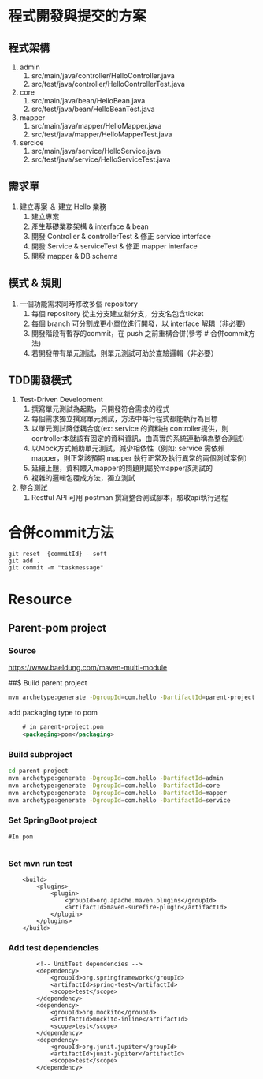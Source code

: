 
# 程式開發與提交的方案

## 程式架構
1. admin 
    1. src/main/java/controller/HelloController.java
    1. src/test/java/controller/HelloControllerTest.java
2. core
    1. src/main/java/bean/HelloBean.java
    1. src/test/java/bean/HelloBeanTest.java
3. mapper
    1. src/main/java/mapper/HelloMapper.java
    1. src/test/java/mapper/HelloMapperTest.java
4. sercice
    1. src/main/java/service/HelloService.java
    1. src/test/java/service/HelloServiceTest.java


## 需求單
1. 建立專案 ＆ 建立 Hello 業務
    1. 建立專案
    1. 產生基礎業務架構 & interface & bean
    1. 開發 Controller & controllerTest & 修正 service interface
    1. 開發 Service & serviceTest & 修正 mapper interface
    1. 開發 mapper & DB schema

## 模式 & 規則
1. 一個功能需求同時修改多個 repository
    1. 每個 repository 從主分支建立新分支，分支名包含ticket
    1. 每個 branch 可分割成更小單位進行開發，以 interface 解耦（非必要）
    1. 開發階段有暫存的commit，在 push 之前重構合併(參考 # 合併commit方法)
    1. 若開發帶有單元測試，則單元測試可助於查驗邏輯（非必要）


## TDD開發模式
1. Test-Driven Development
    1. 撰寫單元測試為起點，只開發符合需求的程式
    1. 每個需求獨立撰寫單元測試，方法中每行程式都能執行為目標
    1. 以單元測試降低耦合度(ex: service 的資料由 controller提供，則controller本就該有固定的資料資訊，由真實的系統連動稱為整合測試)
    1. 以Ｍock方式輔助單元測試，減少相依性（例如: service 需依賴 mapper，則正常該預期 mapper 執行正常及執行異常的兩個測試案例）
    1. 延續上題，資料餵入mapper的問題則屬於mapper該測試的
    1. 複雜的邏輯包覆成方法，獨立測試
2. 整合測試
    1. Restful API 可用 postman 撰寫整合測試腳本，驗收api執行過程
    

# 合併commit方法
```
git reset  {commitId} --soft
git add .
git commit -m "taskmessage"
```


# Resource
## Parent-pom project
### Source
https://www.baeldung.com/maven-multi-module

##$ Build parent project
```sh
mvn archetype:generate -DgroupId=com.hello -DartifactId=parent-project
```

add packaging type to pom
```pom.xml
    # in parent-project.pom
    <packaging>pom</packaging>
```

### Build subproject
```sh
cd parent-project
mvn archetype:generate -DgroupId=com.hello -DartifactId=admin
mvn archetype:generate -DgroupId=com.hello -DartifactId=core
mvn archetype:generate -DgroupId=com.hello -DartifactId=mapper
mvn archetype:generate -DgroupId=com.hello -DartifactId=service
```

### Set SpringBoot project
```pom
#In pom


```

### Set mvn run test
```pom
    <build>
		<plugins>
			<plugin>
				<groupId>org.apache.maven.plugins</groupId>
				<artifactId>maven-surefire-plugin</artifactId>
			</plugin>
		</plugins>
	</build>
```

### Add test dependencies
```pom
    	<!-- UnitTest dependencies -->
		<dependency>
			<groupId>org.springframework</groupId>
			<artifactId>spring-test</artifactId>
			<scope>test</scope>
		</dependency>
		<dependency>
			<groupId>org.mockito</groupId>
			<artifactId>mockito-inline</artifactId>
			<scope>test</scope>
		</dependency>
		<dependency>
			<groupId>org.junit.jupiter</groupId>
			<artifactId>junit-jupiter</artifactId>
			<scope>test</scope>
		</dependency>

```
